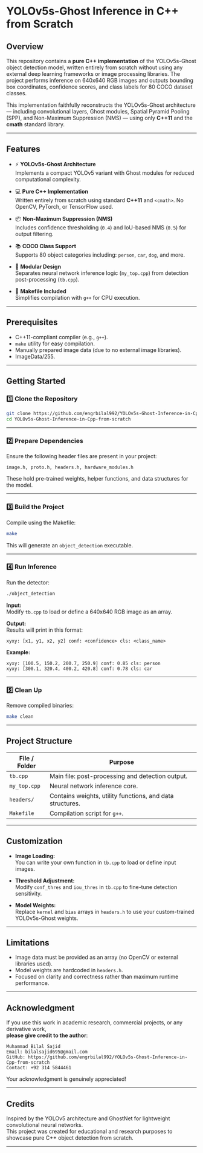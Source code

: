 # YOLOv5s-Ghost Inference in C++ from Scratch

## Overview

This repository contains a **pure C++ implementation** of the YOLOv5s-Ghost object detection model, written entirely from scratch without using any external deep learning frameworks or image processing libraries. The project performs inference on 640x640 RGB images and outputs bounding box coordinates, confidence scores, and class labels for 80 COCO dataset classes.

This implementation faithfully reconstructs the YOLOv5s-Ghost architecture — including convolutional layers, Ghost modules, Spatial Pyramid Pooling (SPP), and Non-Maximum Suppression (NMS) — using only **C++11** and the **cmath** standard library.

---

## Features

- ⚡ **YOLOv5s-Ghost Architecture**  
  Implements a compact YOLOv5 variant with Ghost modules for reduced computational complexity.

- 💻 **Pure C++ Implementation**  
  Written entirely from scratch using standard **C++11** and `<cmath>`. No OpenCV, PyTorch, or TensorFlow used.

- 📦 **Non-Maximum Suppression (NMS)**  
  Includes confidence thresholding (`0.4`) and IoU-based NMS (`0.5`) for output filtering.

- 📚 **COCO Class Support**  
  Supports 80 object categories including: `person`, `car`, `dog`, and more.

- 🧩 **Modular Design**  
  Separates neural network inference logic (`my_top.cpp`) from detection post-processing (`tb.cpp`).

- 🧰 **Makefile Included**  
  Simplifies compilation with `g++` for CPU execution.

---

## Prerequisites

- C++11-compliant compiler (e.g., `g++`).
- `make` utility for easy compilation.
- Manually prepared image data (due to no external image libraries).
- ImageData/255.

---

## Getting Started

### 1️⃣ Clone the Repository

```bash
git clone https://github.com/engrbilal992/YOLOv5s-Ghost-Inference-in-Cpp-from-scratch.git
cd YOLOv5s-Ghost-Inference-in-Cpp-from-scratch
```

---

### 2️⃣ Prepare Dependencies

Ensure the following header files are present in your project:

```
image.h, proto.h, headers.h, hardware_modules.h
```

These hold pre-trained weights, helper functions, and data structures for the model.

---

### 3️⃣ Build the Project

Compile using the Makefile:

```bash
make
```

This will generate an `object_detection` executable.

---

### 4️⃣ Run Inference

Run the detector:

```bash
./object_detection
```

**Input:**  
Modify `tb.cpp` to load or define a 640x640 RGB image as an array.

**Output:**  
Results will print in this format:

```
xyxy: [x1, y1, x2, y2] conf: <confidence> cls: <class_name>
```

**Example:**

```
xyxy: [100.5, 150.2, 200.7, 250.9] conf: 0.85 cls: person  
xyxy: [300.1, 320.4, 400.2, 420.8] conf: 0.78 cls: car  
```

---

### 5️⃣ Clean Up

Remove compiled binaries:

```bash
make clean
```

---

## Project Structure

| File / Folder            | Purpose                                                      |
|---------------------------|--------------------------------------------------------------|
| `tb.cpp`                  | Main file: post-processing and detection output.             |
| `my_top.cpp`              | Neural network inference core.                              |
| `headers/`                | Contains weights, utility functions, and data structures.   |
| `Makefile`                | Compilation script for `g++`.                               |

---

## Customization

- **Image Loading:**  
  You can write your own function in `tb.cpp` to load or define input images.

- **Threshold Adjustment:**  
  Modify `conf_thres` and `iou_thres` in `tb.cpp` to fine-tune detection sensitivity.

- **Model Weights:**  
  Replace `kernel` and `bias` arrays in `headers.h` to use your custom-trained YOLOv5s-Ghost weights.

---

## Limitations

- Image data must be provided as an array (no OpenCV or external libraries used).
- Model weights are hardcoded in `headers.h`.
- Focused on clarity and correctness rather than maximum runtime performance.

---

## Acknowledgment

If you use this work in academic research, commercial projects, or any derivative work,  
**please give credit to the author**:

```
Muhammad Bilal Sajid  
Email: bilalsajid695@gmail.com  
GitHub: https://github.com/engrbilal992/YOLOv5s-Ghost-Inference-in-Cpp-from-scratch  
Contact: +92 314 5844461
```

Your acknowledgment is genuinely appreciated!

---

## Credits

Inspired by the YOLOv5 architecture and GhostNet for lightweight convolutional neural networks.  
This project was created for educational and research purposes to showcase pure C++ object detection from scratch.

---

